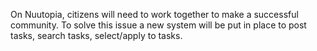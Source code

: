 On Nuutopia, citizens will need to work together to make a successful community. To solve this issue a new system will be put in place to post tasks, search tasks, select/apply to tasks.